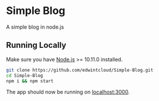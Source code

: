 # Simple Blog
A simple blog in node.js

## Running Locally
Make sure you have [Node.js](http://nodejs.org/) >= 10.11.0 installed.

```sh
git clone https://github.com/edwintcloud/Simple-Blog.git
cd Simple-Blog
npm i && npm start
```

The app should now be running on [localhost:3000](http://localhost:3000/).
